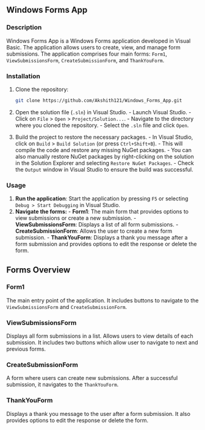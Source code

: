 ## Windows Forms App
### Description
Windows Forms App is a Windows Forms application developed in Visual Basic. The application allows users to create, view, and manage form submissions. The application comprises four main forms: `Form1`, `ViewSubmissionsForm`, `CreateSubmissionForm`, and `ThankYouForm`.

### Installation

 1. Clone the repository:
      ```sh
      git clone https://github.com/Akshith121/Windows_Forms_App.git
      ```
     
 2. Open the solution file (`.sln`) in Visual Studio.
        -   Launch Visual Studio.
        -   Click on `File` > `Open` > `Project/Solution...`.
        -   Navigate to the directory where you cloned the repository.
        -   Select the `.sln` file and click `Open`.
 3. Build the project to restore the necessary packages.
        -   In Visual Studio, click on `Build` > `Build Solution` (or press `Ctrl+Shift+B`).
        -   This will compile the code and restore any missing NuGet packages.
        -   You can also manually restore NuGet packages by right-clicking on the solution in the Solution Explorer and selecting `Restore NuGet Packages`.
        -   Check the `Output` window in Visual Studio to ensure the build was successful.

### Usage

 1. **Run the application**: Start the application by pressing `F5` or selecting `Debug > Start Debugging` in Visual Studio.
 2. **Navigate the forms:**
         -   **Form1**: The main form that provides options to view submissions or create a      new submission.
        -   **ViewSubmissionsForm**: Displays a list of all form submissions.
        -   **CreateSubmissionForm**: Allows the user to create a new form submission.
        -   **ThankYouForm**: Displays a thank you message after a form submission and provides options to edit the response or delete the form.
 
## Forms Overview

### Form1
The main entry point of the application. It includes buttons to navigate to the `ViewSubmissionsForm` and `CreateSubmissionForm`.
### ViewSubmissionsForm
Displays all form submissions in a list. Allows users to view details of each submission. It includes two buttons which allow user to navigate to next and previous forms.
### CreateSubmissionForm
A form where users can create new submissions. After a successful submission, it navigates to the `ThankYouForm`.
### ThankYouForm
Displays a thank you message to the user after a form submission. It also provides options to edit the response or delete the form.
